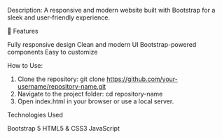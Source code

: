 Description:
A responsive and modern website built with Bootstrap for a sleek and user-friendly experience.

🌟 Features

Fully responsive design 
Clean and modern UI
Bootstrap-powered components 
Easy to customize 

How to Use: 
1. Clone the repository: git clone https://github.com/your-username/repository-name.git
2. Navigate to the project folder: cd repository-name
3. Open index.html in your browser or use a local server.

Technologies Used

Bootstrap 5
HTML5 & CSS3
JavaScript
